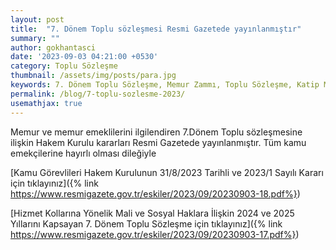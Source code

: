 ```yaml
---
layout: post
title:  "7. Dönem Toplu sözleşmesi Resmi Gazetede yayınlanmıştır"
summary: ""
author: gokhantasci
date: '2023-09-03 04:21:00 +0530'
category: Toplu Sözleşme
thumbnail: /assets/img/posts/para.jpg
keywords: 7. Dönem Toplu Sözleşme, Memur Zammı, Toplu Sözleşme, Katip Maaşı, Adliye Maaşları
permalink: /blog/7-toplu-sozlesme-2023/
usemathjax: true
---
```


Memur ve memur emeklilerini ilgilendiren 7.Dönem Toplu sözleşmesine ilişkin Hakem Kurulu kararları Resmi Gazetede yayınlanmıştır.
Tüm kamu emekçilerine hayırlı olması dileğiyle


[Kamu Görevlileri Hakem Kurulunun 31/8/2023 Tarihli ve 2023/1 Sayılı Kararı için tıklayınız]({% link https://www.resmigazete.gov.tr/eskiler/2023/09/20230903-18.pdf%})

[Hizmet Kollarına Yönelik Mali ve Sosyal Haklara İlişkin 2024 ve 2025 Yıllarını Kapsayan 7. Dönem Toplu Sözleşme için tıklayınız]({% link https://www.resmigazete.gov.tr/eskiler/2023/09/20230903-17.pdf%})